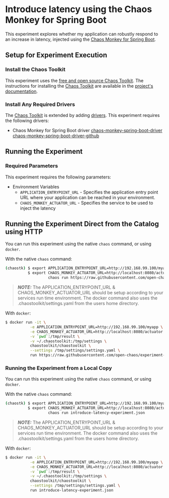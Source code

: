 # Introduce latency using the Chaos Monkey for Spring Boot

This experiment explores whether my application can robustly respond to an increase in latency, injected 
using the [Chaos Monkey for Spring Boot][chaosmonkey].

[chaosmonkey]: https://codecentric.github.io/chaos-monkey-spring-boot/

## Setup for Experiment Execution

### Install the Chaos Toolkit

This experiment uses the [free and open source Chaos Toolkit][chaostoolkit]. The instructions for installing the [Chaos Toolkit][chaostoolkit] are available in the [project's documentation][docs].

[chaostoolkit]: https://chaostoolkit.org/
[docs]: https://docs.chaostoolkit.org

### Install Any Required Drivers

The [Chaos Toolkit][chaostoolkit] is extended by adding [drivers]. This experiment requires the following drivers:

* Chaos Monkey for Spring Boot driver [chaos-monkey-spring-boot-driver] [chaos-monkey-spring-boot-driver-github]

[drivers]: https://docs.chaostoolkit.org/drivers/overview/
[chaos-monkey-spring-boot-driver]: https://docs.chaostoolkit.org/drivers/spring/
[chaos-monkey-spring-boot-driver-github]: https://github.com/chaostoolkit-incubator/chaostoolkit-spring

## Running the Experiment

### Required Parameters

This experiment requires the following parameters:

* Environment Variables
  * `APPLICATION_ENTRYPOINT_URL` - Specifies the application entry point URL where your application can be reached in your environment.
  *  `CHAOS_MONKEY_ACTUATOR_URL` - Specifies the service to be used to inject the latency

## Running the Experiment Direct from the Catalog using HTTP

You can run this experiment using the native `chaos` command, or using
`docker`.

With the native `chaos` command:

```bash
(chaostk) $ export APPLICATION_ENTRYPOINT_URL=http://192.168.99.100/myapp; \
          $ export CHAOS_MONKEY_ACTUATOR_URL=http://localhost:8080/actuator; \
                   chaos run https://raw.githubusercontent.com/open-chaos/experiment-catalog/master/spring-boot-latency/introduce-latency-experiment.json
```

> ***NOTE:*** The APPLICATION_ENTRYPOINT_URL & CHAOS_MONKEY_ACTUATOR_URL should be setup according to your services run time environment. The docker command also uses the .chaostoolkit/settings.yaml from the users home directory.

With `docker`:

```bash
$ docker run -it \
           -e APPLICATION_ENTRYPOINT_URL=http://192.168.99.100/myapp \
           -e CHAOS_MONKEY_ACTUATOR_URL=http://localhost:8080/actuator \
           -v `pwd`:/tmp/result \
           -v ~/.chaostoolkit:/tmp/settings \
           chaostoolkit/chaostoolkit \
           --settings /tmp/settings/settings.yaml \
           run https://raw.githubusercontent.com/open-chaos/experiment-catalog/master/spring-boot-latency/introduce-latency-experiment.json
```


### Running the Experiment from a Local Copy

You can run this experiment using the native `chaos` command, or using
`docker`.

With the native `chaos` command:

```bash
(chaostk) $ export APPLICATION_ENTRYPOINT_URL=http://192.168.99.100/myapp; \
          $ export CHAOS_MONKEY_ACTUATOR_URL=http://localhost:8080/actuator; \
                   chaos run introduce-latency-experiment.json
```

> ***NOTE:*** The APPLICATION_ENTRYPOINT_URL & CHAOS_MONKEY_ACTUATOR_URL should be setup according to your services run time environment. The docker command also uses the .chaostoolkit/settings.yaml from the users home directory.

With `docker`:

```bash
$ docker run -it \
           -e APPLICATION_ENTRYPOINT_URL=http://192.168.99.100/myapp \
           -e CHAOS_MONKEY_ACTUATOR_URL=http://localhost:8080/actuator \
           -v `pwd`:/tmp/result \
           -v ~/.chaostoolkit:/tmp/settings \
           chaostoolkit/chaostoolkit \
           --settings /tmp/settings/settings.yaml \
           run introduce-latency-experiment.json
```
